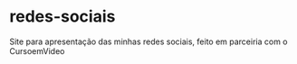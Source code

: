# redes-sociais
Site para apresentação das minhas redes sociais, feito em parceiria com o CursoemVideo
